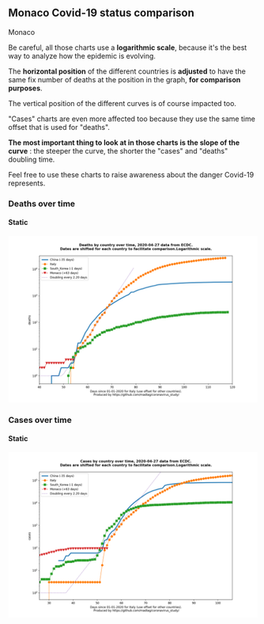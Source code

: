 ## Monaco Covid-19 status comparison 

Monaco



Be careful, all those charts use a **logarithmic scale**, because it's the best way to analyze how the epidemic is evolving.
 
The **horizontal position** of the different countries is **adjusted** to have the same fix number of deaths at the position in the graph, **for comparison purposes**.

The vertical position of the different curves is of course impacted too.

"Cases" charts are even more affected too because they use the same time offset that is used for "deaths".

**The most important thing to look at in those charts is the slope of the curve** : the steeper the curve, the shorter the "cases" and "deaths" doubling time.

Feel free to use these charts to raise awareness about the danger Covid-19 represents. 


 
### Deaths over time
 
#### Static
![Monaco covid-19 deaths static chart](https://raw.githubusercontent.com/madlag/coronavirus_study/master/notebooks/graphs/2020-04-27/countries/Monaco/2020-04-27_Monaco_deaths.png "Monaco covid-19 deaths static chart")   

 
### Cases over time
 
#### Static
![Monaco covid-19 cases static chart](https://raw.githubusercontent.com/madlag/coronavirus_study/master/notebooks/graphs/2020-04-27/countries/Monaco/2020-04-27_Monaco_cases.png "Monaco covid-19 cases static chart")   

